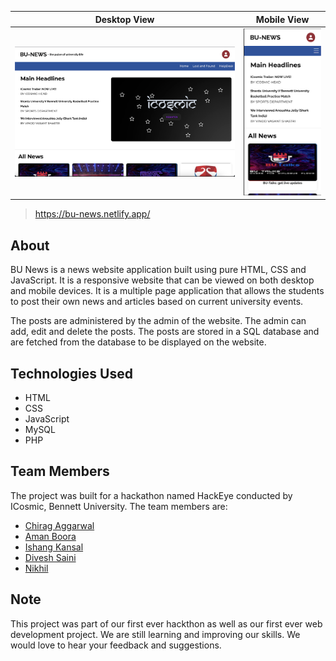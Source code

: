 | Desktop View | Mobile View |
|--------------|-------------|
|![thumbnail_desktop](assets/thumbnail_desktop.png)|![thumbnail_mobile](assets/thumbnail_mobile.png)|  

> https://bu-news.netlify.app/

## About

BU News is a news website application built using pure HTML, CSS and JavaScript. It is a responsive website that can be viewed on both desktop and mobile devices. It is a multiple page application that allows the students to post their own news and articles based on current university events.

The posts are administered by the admin of the website. The admin can add, edit and delete the posts. The posts are stored in a SQL database and are fetched from the database to be displayed on the website.

## Technologies Used

- HTML
- CSS
- JavaScript
- MySQL
- PHP

## Team Members

The project was built for a hackathon named HackEye conducted by ICosmic, Bennett University. The team members are:

- [Chirag Aggarwal](https://github.com/ChiragAgg5k)
- [Aman Boora](https://github.com/boora-aman)
- [Ishang Kansal](https://github.com/IshangKansal)
- [Divesh Saini](https://github.com/divesh0001)
- [Nikhil](https://github.com/n1kk-08)

## Note

This project was part of our first ever hackthon as well as our first ever web development project. We are still learning and improving our skills. We would love to hear your feedback and suggestions.